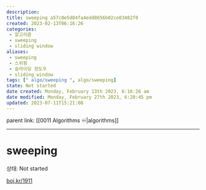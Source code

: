 ```yaml
---
description:
title: sweeping a57c0e5d84fa4edd8656b02ce03482f0
created: 2023-02-13T06:16:26
categories: 
 - 알고리즘
 - sweeping
 - sliding window
aliases: 
 - sweeping
 - 스위핑
 - 슬라이딩 윈도우
 - sliding window
tags: [" algo/sweeping ", algo/sweeping]
state: Not started
date created: Monday, February 13th 2023, 6:16:26 am
date modified: Monday, February 27th 2023, 6:20:45 pm
updated: 2023-07-11T15:21:08
---
```

parent link: [[0011 Algorithms ♾️|algorithms]]

---

# sweeping

상태: Not started

[boj.kr/1911](http://boj.kr/1911)